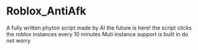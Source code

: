 # Roblox_AntiAfk
A fully written phyton script made by AI the future is here! the script clicks the roblox instances every 10 minutes
Muti instance support is built in do not worry
